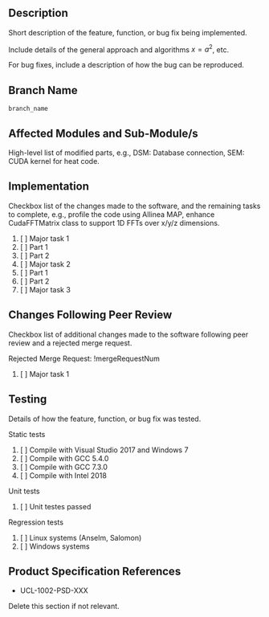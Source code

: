## Description

Short description of the feature, function, or bug fix being implemented.

Include details of the general approach and algorithms $`x = a^2`$, etc.

For bug fixes, include a description of how the bug can be reproduced.

## Branch Name

`branch_name`

## Affected Modules and Sub-Module/s

High-level list of modified parts, e.g., DSM: Database connection, SEM: CUDA kernel for heat code.

## Implementation

Checkbox list of the changes made to the software, and the remaining tasks to complete, e.g., profile the code using Allinea MAP, enhance CudaFFTMatrix class to support 1D FFTs over x/y/z dimensions.

1. [ ] Major task 1
  1. [ ] Part 1
  1. [ ] Part 2
1. [ ] Major task 2
  1. [ ] Part 1
  1. [ ] Part 2
1. [ ] Major task 3

## Changes Following Peer Review

Checkbox list of additional changes made to the software following peer review and a rejected merge request.

Rejected Merge Request: !mergeRequestNum

1. [ ] Major task 1

## Testing

Details of how the feature, function, or bug fix was tested. 

Static tests

1. [ ] Compile with Visual Studio 2017 and Windows 7
1. [ ] Compile with GCC 5.4.0
1. [ ] Compile with GCC 7.3.0
1. [ ] Compile with Intel 2018

Unit tests
 
1. [ ] Unit testes passed 

Regression tests

1. [ ] Linux systems (Anselm, Salomon)
1. [ ] Windows systems

## Product Specification References

* UCL-1002-PSD-XXX

Delete this section if not relevant.

